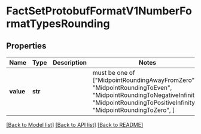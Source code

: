 # FactSetProtobufFormatV1NumberFormatTypesRounding


## Properties
Name | Type | Description | Notes
------------ | ------------- | ------------- | -------------
**value** | **str** |  |  must be one of ["MidpointRoundingAwayFromZero", "MidpointRoundingToEven", "MidpointRoundingToNegativeInfinity", "MidpointRoundingToPositiveInfinity", "MidpointRoundingToZero", ]

[[Back to Model list]](../README.md#documentation-for-models) [[Back to API list]](../README.md#documentation-for-api-endpoints) [[Back to README]](../README.md)



